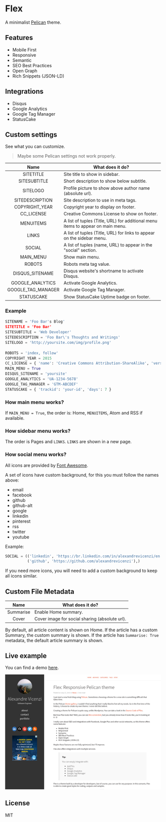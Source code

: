 # Flex

A minimalist [Pelican](http://blog.getpelican.com/) theme.

## Features

- Mobile First
- Responsive
- Semantic
- SEO Best Practices
- Open Graph
- Rich Snippets (JSON-LD)

## Integrations

- Disqus
- Google Analytics
- Google Tag Manager
- StatusCake

## Custom settings

See what you can customize.

> Maybe some Pelican settings not work properly.

| Name | What does it do? |
|:----:|------------------|
| SITETITLE | Site title to show in sidebar. |
| SITESUBTITLE | Short description to show below subtitle. |
| SITELOGO | Profile picture to show above author name (absolute url). |
| SITEDESCRIPTION | Site description to use in meta tags. |
| COPYRIGHT_YEAR | Copyright year to display on footer. |
| CC_LICENSE | Creative Commons License to show on footer. |
| MENUITEMS | A list of tuples (Title, URL) for additional menu items to appear on main menu. |
| LINKS | A list of tuples (Title, URL) for links to appear on the sidebar menu. |
| SOCIAL | A list of tuples (name, URL) to appear in the "social" section. |
| MAIN_MENU | Show main menu. |
| ROBOTS | Robots meta tag value. |
| DISQUS_SITENAME | Disqus website's shortname to activate Disqus. |
| GOOGLE_ANALYTICS | Activate Google Analytics. |
| GOOGLE_TAG_MANAGER | Activate Google Tag Manager. |
| STATUSCAKE | Show StatusCake Uptime badge on footer. |

### Example

```python
SITENAME = 'Foo Bar's Blog'
SITETITLE = 'Foo Bar'
SITESUBTITLE = 'Web Developer'
SITEDESCRIPTION = 'Foo Bar\'s Thoughts and Writings'
SITELOGO = 'http://yoursite.com/img/profile.png'

ROBOTS = 'index, follow'
COPYRIGHT_YEAR = 2015
CC_LICENSE = { 'name': 'Creative Commons Attribution-ShareAlike', 'version':'4.0', 'slug': 'by-sa') }
MAIN_MENU = True
DISQUS_SITENAME = 'yoursite'
GOOGLE_ANALYTICS = 'UA-1234-5678'
GOOGLE_TAG_MANAGER = 'GTM-ABCDEF'
STATUSCAKE = { 'trackid': 'your-id', 'days': 7 }
```

### How main menu works?

If `MAIN_MENU = True`, the order is: Home, `MENUITEMS`, Atom and RSS if available.

### How sidebar menu works?

The order is Pages and `LINKS`. `LINKS` are shown in a new page.

### How social menu works?

All icons are provided by [Font Awesome](http://fortawesome.github.io/Font-Awesome/).

A set of icons have custom background, for this you must follow the names above:

- email
- facebook
- github
- github-alt
- google
- linkedin
- pinterest
- rss
- twitter
- youtube

Example:

```python
SOCIAL = (('linkedin', 'https://br.linkedin.com/in/alexandrevicenzi/en'),
          ('github', 'https://github.com/alexandrevicenzi'),)
```

If you need more icons, you will need to add a custom background to keep all icons similar.

## Custom File Metadata

| Name | What does it do? |
|:----:|------------------|
| Summarise | Enable Home summary. |
| Cover | Cover image for social sharing (absolute url). |

By default, all article content is shown on Home.
If the article has a custom Summary, the custom summary is shown.
If the article has `Summarise: True` metadata, the default article summary is shown.

## Live example

You can find a demo [here](http://blog.alexandrevicenzi.com/).

![Screenshot](https://github.com/alexandrevicenzi/Flex/blob/master/screenshot.png)

## License

MIT
